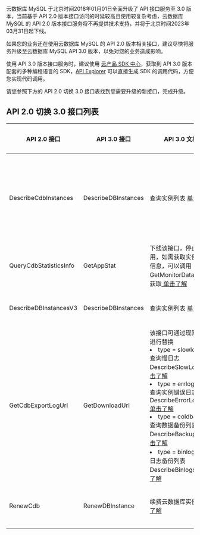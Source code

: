 云数据库 MySQL 于北京时间2018年01月01日全面升级了 API 接口服务至 3.0 版本，当前基于 API 2.0 版本接口访问的时延较高且使用较复杂考虑，云数据库 MySQL 的 API 2.0 版本接口服务将不再提供技术支持，并将于北京时间2023年03月31日起下线。

如果您的业务还在使用云数据库 MySQL 的 API 2.0 版本相关接口，建议尽快将服务升级至云数据库 MySQL API 3.0 版本，以免对您的业务造成影响。

使用 API 3.0 版本接口服务时，建议使用 [云产品 SDK 中心](https://cloud.tencent.com/document/sdk)，获取到 API 3.0 版本配套的多种编程语言的 SDK，[API Explorer](https://console.cloud.tencent.com/api/explorer?Product=cdb&Version=2017-03-20&Action=DescribeDBInstances) 可以直接生成 SDK 的调用代码，方便您实现代码调用。

请您参照下方的 API 2.0 切换 3.0 接口表找到您需要升级的新接口，完成升级。

## API 2.0 切换 3.0 接口列表
<table>
<thead><tr><th>API 2.0 接口</td><th>API 3.0 接口</td><th>API 3.0 文档</td><th>接口传参变化</td></tr></thead>
<tbody>
<tr>
<td>DescribeCdbInstances</td>
 <td>DescribeDBInstances</td>
 <td>查询实例列表 <a href="https://cloud.tencent.com/document/api/236/15872">单击了解</a></td>
 <td>接口传参有较大变化，以 API 3.0 文档为准</td>
 </tr>
 <tr>
<td>QueryCdbStatisticsInfo</td>
 <td>GetAppStat</td>
 <td>下线该接口，停止调用，如需获取实例监控信息，可以调用 GetMonitorData 接口获取<a href="https://cloud.tencent.com/document/product/248/31014"> 单击了解</a></td>
 <td>接口传参无变化</td>
 </tr>
 <tr>
<td>DescribeDBInstancesV3</td>
 <td>DescribeDBInstances</td>
 <td>查询实例列表 <a href="https://cloud.tencent.com/document/api/236/15872">单击了解</a></td>
  <td>接口传参无变化</td>
 </tr> 
 <tr>
<td>GetCdbExportLogUrl</td>
 <td>GetDownloadUrl</td>
 <td>该接口可通过现网接口进行替换<br><li>type = slowlog_day 查询慢日志 DescribeSlowLogs <a href="https://cloud.tencent.com/document/product/236/15845">单击了解</a><br><li>type = errlog_day 查询实例错误日志 DescribeErrorLogData <a href="https://cloud.tencent.com/document/product/236/43041">单击了解</a><br><li>type = coldbackup 查询数据备份列表 DescribeBackups <a href="https://cloud.tencent.com/document/product/236/15842">单击了解</a><br><li>type = binlog 查询日志备份列表 DescribeBinlogs <a href="https://cloud.tencent.com/document/product/236/15843">单击了解</a></td>
   <td>接口传参以 API 3.0 文档为准</td></tr>
 <tr>
<td>RenewCdb</td>
 <td>RenewDBInstance</td>
 <td>续费云数据库实例 <a href="https://cloud.tencent.com/document/api/236/30160">单击了解</a></td>
 <td>以 API 3.0 文档为准</td>
 </tr>
</tbody></table>


